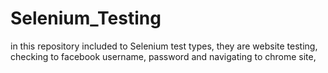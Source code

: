 # Selenium_Testing
in this repository included to Selenium test types, they are website testing, checking to facebook username, password and navigating to chrome site,
